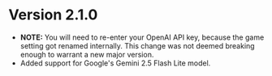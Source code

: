# Version 2.1.0

- **NOTE:** You will need to re-enter your OpenAI API key, because the game setting got renamed internally. This change was not deemed breaking enough to warrant a new major version.
- Added support for Google's Gemini 2.5 Flash Lite model.